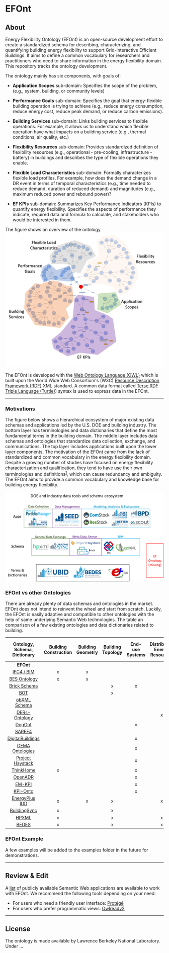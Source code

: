 # EFOnt

## About
Energy Flexibility Ontology (EFOnt) is an open-source development effort to create a standardized schema for describing, characterizing, and quantifying building energy flexibility to support Grid-interactive Efficient Buildings. It aims to define a common vocabulary for researchers and practitioners who need to share information in the energy flexibility domain. This repository tracks the ontology development.

The ontology mainly has six components, with goals of:

* **Application Scopes** sub-domain: Specifies the scope of the problem, (e.g., system, building, or community levels)

* **Performance Goals** sub-domain: Specifies the goal that energy-flexible building operation is trying to achieve (e.g., reduce energy consumption, reduce energy cost, reduce peak demand, or reduce carbon emissions).

* **Building Services** sub-domain: Links building services to flexible operations. For example, it allows us to understand which flexible operation have what impacts on a building service (e.g., thermal conditions, air quality, etc.)

* **Flexibility Resources** sub-domain: Provides standardized definition of flexibility resources (e.g., operational - pre-cooling, infrastructure - battery) in buildings and describes the type of flexible operations they enable.

* **Flexible Load Characteristics** sub-domain: Formally characterizes flexible load profiles. For example, how does the demand change in a DR event in terms of temporal characteristics (e.g., time needed to reduce demand, duration of reduced demand) and magnitudes (e.g., maximum reduced power and rebound power)?

* **EF KPIs** sub-domain: Summarizes Key Performance Indicators (KPIs) to quantify energy flexibility. Specifies the aspects of performance they indicate, required data and formula to calculate, and stakeholders who would be interested in them.

The figure shows an overview of the ontology.
![EFOnt](resources/EFOntology_overview.png)

The EFOnt is developed with the [Web Ontology Language (OWL)](https://www.w3.org/TR/owl2-overview/) which is built upon the World Wide Web Consortium's (W3C) [Resource Description Framework (RDF)](https://www.w3.org/RDF/) XML standard. A common data format called [Terse RDF Triple Language (Turtle)](https://www.w3.org/TR/turtle/)) syntax is used to express data in the EFOnt.

<hr>

### Motivations
The figure below shows a hierarchical ecosystem of major existing data schemas and applications led by the U.S. DOE and building industry. The bottom layer has terminologies and data dictionaries that define the most fundamental terms in the building domain. The middle layer includes data schemas and ontologies that standardize data collection, exchange, and communications. The top layer includes applications built upon the lower layer components. The motivation of the EFOnt came from the lack of standardized and common vocabulary in the energy flexibility domain. Despite a growing number of studies have focused on energy flexibility characterization and qualification, they tend to have use their own terminologies and definitions<sup>[1](https://www.sciencedirect.com/science/article/pii/S2666792421000469)</sup>, which can cause redundancy and ambiguity. The EFOnt aims to provide a common vocabulary and knowledge base for building energy flexibility.  

![EcoSys](resources/data_tools_ecosystem.png)


### EFOnt vs other Ontologies
There are already plenty of data schemas and ontologies in the market. EFOnt does not intend to reinvent the wheel and start from scratch. Luckily, the EFOnt is easily adaptive and compatible to other ontologies with the help of same underlying Semantic Web technologies. The table an comparison of a few existing ontologies and data dictionaries related to building.

| Ontology, Schema, Dictionary | Building Construction | Building Geometry | Building Topology | End-use Systems | Distributed Energy Resources | Occupant Behavior | Indoor Environment  | Sensing, IoT | Energy Management, Control | Demand Response | Energy Audit | Metrics, KPIs | Flexibility Resources, Characteristics, Quantification |
| :---: | :---: | :---: | :---: | :---: | :---: | :---: | :---: | :---: | :---: | :---: | :---: | :---: | :---: |
| **EFOnt** |   |   |   |   |   |   |   |   |   |   |   | x | x |
| [IFC4 / BIM](https://standards.buildingsmart.org/IFC/DEV/IFC4/ADD2_TC1/OWL/index.html) |        x | x |   |   |   |   |   |   |   |   |   |   |   |
| [BES Ontology](https://innoweb.mondragon.edu/ontologies/dabgeo/domain-task/application_type/home_energy_assessment_device_control/buildingelementsstructure/1.0/index-en.html) |      x | x |   |   |   |   |   |   |   |   |   |   |   |
| [Brick Schema](https://brickschema.org/ontology/) |        |   | x | x |   | x | x | x |   |   |   |   |   |
| [BOT](https://w3c-lbd-cg.github.io/bot/) |                 |   | x |   |   |   |   |   |   |   |   |   |   |
| [obXML Schema](https://behavior.lbl.gov/?q=obXML) |        |   |   |   |   | x |   |   |   |   |   |   |   |
| [DERs-Ontology](https://innoweb.mondragon.edu/ontologies/dabgeo/common-domain/ders/1.0/index-en.html) |       |   |   |   | x |   |   |   |   |   |   |   |   |
| [DogOnt](http://iot-ontologies.github.io/dogont/) |              |   |   | x |   |   | x | x | x |   |   |   |   |
| [SAREF4](https://saref.etsi.org/saref4ener/v1.1.2/) |              |   |   |   |   |   |   | x | x |   |   |   |   |
| [DigitalBuildings](https://google.github.io/digitalbuildings/) |    |   |   | x |   |   |   |   |   |   |   |   |   |
| [OEMA Ontologies](https://innoweb.mondragon.edu/ontologies/oema/index-en.html) |     |   |   | x |   | x | x |   | x | x |   |   |   |
| [Project Haystack](https://project-haystack.org/) |    |   |   | x |   |   | x |   |   |   |   |   |   |
| [ThinkHome](https://www.auto.tuwien.ac.at/index.php/research-fields/ontology) |         x |   |   | x |   | x | x | x |   |   |   |   |   |
| [OpenADR](https://albaizq.github.io/OpenADRontology/OnToology/ontology/openADRontology.owl/documentation/index-en.html) |             |   |   | x |   |   |   | x |   | x |   |   |   |
| [EM-KPI](http://energy.linkeddata.es/em-kpi/ontology/index-en.html) |              |   |   | x |   | x | x |   | x |   |   | x |   |
| [KPI-Onto](https://github.com/KDMG/kpionto) |            |   |   | x |   |   |   |   |   |   |   | x |   |
| [EnergyPlus IDD](https://bigladdersoftware.com/epx/docs/9-6/input-output-reference/idd-conventions.html#idd-conventions) |    x | x | x |   | x | x | x | x | x |   |   |   |   |
| [BuildingSync](https://buildingsync.net/) |      x |   | x |   |   | x | x | x |   |   | x |   |   |
| [HPXML](https://www.hpxmlonline.com/) |             x |   | x |   | x | x | x | x |   | x |   |   |   |
| [BEDES](https://bedes.lbl.gov/bedes-online) |             x |   | x |   | x | x | x | x | x | x | x | x |   |

### EFOnt Example
A few examples will be added to the examples folder in the future for demonstrations.

<hr>

## Review & Edit
A [list](https://www.w3.org/2001/sw/wiki/Tools) of publicly available Semantic Web applications are available to work with EFOnt. We recommend the following tools depending on your need:
- For users who need a friendly user interface: [Protégé](https://protege.stanford.edu/) 
- For users who prefer programmatic views: [Owlready2](https://owlready2.readthedocs.io/en/v0.35/)

<hr>

<!-- ## Contribute -->

## License
The ontology is made available by Lawrence Berkeley National Laboratory. Under ...
